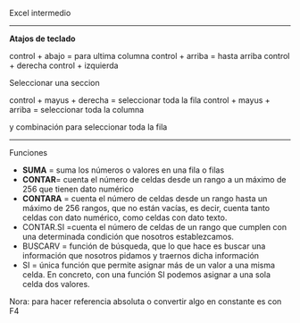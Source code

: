 Excel intermedio

-----------------------------------------------

**Atajos de teclado**

control + abajo = para ultima columna
control + arriba = hasta arriba
control + derecha
control + izquierda

Seleccionar una seccion 

control + mayus + derecha = seleccionar toda la fila
control + mayus + arriba = seleccionar toda la columna

y combinación para seleccionar toda la fila

---------------------------------
Funciones

- **SUMA** = suma los números o valores en una fila o filas
- **CONTAR**= cuenta el número de celdas desde un rango a un máximo de 256 que tienen dato numérico
- **CONTARA** = cuenta el número de celdas desde un rango hasta un máximo de 256 rangos, que no están vacías, es decir, cuenta tanto celdas con dato numérico, como celdas con dato texto.
- CONTAR.SI =cuenta el número de celdas de un rango que cumplen con una determinada condición que nosotros establezcamos.
- BUSCARV = función de búsqueda, que lo que hace es buscar una información que nosotros pidamos y traernos dicha información
- SI = única función que permite asignar más de un valor a una misma celda. En concreto, con una función SI podemos asignar a una sola celda dos valores.





Nora: para hacer referencia absoluta o convertir algo en constante es con F4

